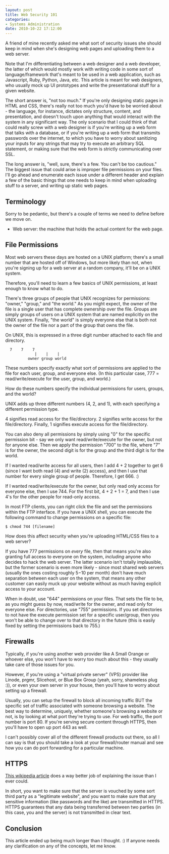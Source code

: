 ```yaml
---
layout: post
title: Web Security 101
categories:
- Systems Administration
date: 2010-10-22 17:12:00
---
```


A friend of mine recently asked me what sort of security issues she should
keep in mind when she's designing web pages and uploading them to a web server.

Note that I'm differentiating between a web designer and a web developer, the
latter of which would mostly work with writing code in some sort of
language/framework that's meant to be used in a web application, such as
Javascript, Ruby, Python, Java, etc.  This article is meant for web designers,
who usually mock up UI prototypes and write the presentational stuff for a
given website.

The short answer is, "not too much."  If you're only designing static pages
in HTML and CSS, there's really not too much you'd have to be worried about -
the language, for instance, dictates only structure, content, and presentation,
and doesn't touch upon anything that would interact with the system in any
significant way.  The only scenario that I could think of that could really
screw with a web designer is if you're writing up a web form that talks with
a database, or if you're writing up a web form that transmits passwords over
the internet, to which you have to worry about sanitizing your inputs for
any strings that may try to execute an arbitrary SQL statement, or making
sure that the web form is strictly communicating over SSL.

The long answer is, "well, sure, there's a few.  You can't be too cautious."
The biggest issue that could arise is improper file permissions on your files.
I'll go ahead and enumerate each issue under a different header and explain
a few of the basic things that one needs to keep in mind when uploading stuff
to a server, and writing up static web pages.

Terminology
-----------

Sorry to be pedantic, but there's a couple of terms we need to define before
we move on.

* Web server: the machine that holds the actual content for the web page.

File Permissions
----------------

Most web servers these days are hosted on a UNIX platform; there's a small
number that are hosted off of Windows, but more likely than not, when you're
signing up for a web server at a random company, it'll be on a UNIX system.

Therefore, you'll need to learn a few basics of UNIX permissions, at least
enough to know what to do.

There's three groups of people that UNIX recognizes for permissions:
"owner," "group," and "the world."  As you might expect, the owner of the file
is a single user that has complete ownership over the file.  Groups are simply
groups of users on a UNIX system that are named explicitly on the UNIX system.
Finally, "the world" is simply everyone else that is both not the owner of the
file nor a part of the group that owns the file.

On UNIX, this is expressed in a three digit number attached to each file and
directory.

<pre><code>  7    7    7
             |    |    |
          owner group world</code></pre>

These numbers specify exactly what sort of permissions are applied to the file
for each user, group, and everyone else.  (In this particular case, 777 =
read/write/execute for the user, group, and world.)

How do these numbers specify the individual permissions for users, groups,
and the world?

UNIX adds up three different numbers (4, 2, and 1), with each specifying
a different permission type.

4 signifies read access for the file/directory.
2 signifies write access for the file/directory.
Finally, 1 signifies execute access for the file/directory.

You can also deny all permissions by simply using "0" for the specific
permission bit - say we only want read/write/execute for the owner,
but not for anyone else.  Then we apply the permission "700" to the file,
where "7" is for the owner, the second digit is for the group and the
third digit is for the world.

If I wanted read/write access for all users, then I add 4 + 2 together to get
6 (since I want both read (4) and write (2) access), and then I use that number
for every single group of people.  Therefore, I get 666. :)

If I wanted read/write/execute for the owner, but only read only access for
everyone else, then I use 744. For the first bit, 4 + 2 + 1 = 7, and then
I use 4's for the other people for read-only access.

In most FTP clients, you can right click the file and set the permissions
within the FTP interface.  If you have a UNIX shell, you can execute
the following command to change permissions on a specific file:

<pre><code>$ chmod 744 [filename]</code></pre>

How does this affect security when you're uploading HTML/CSS files to a web
server?

If you have 777 permissions on *every* file, then that means you're also
granting full access to everyone on the system, *including* anyone who
decides to hack the web server.  The latter scenario isn't totally
implausible, but the former scenario is even more likely - since most shared
web servers (usually the ones costing roughly $5-$10 per month) don't have
much separation between each user on the system, that means any other customer
can easily muck up your website without as much having explicit access to
*your* account.

When in doubt, use "644" permissions on your files.  That sets the file to be,
as you might guess by now, read/write for the owner, and read only for everyone
else.  For directories, use "755" permissions.  If you set directories to not
have the execute permission set for a specific user/group, then you won't be
able to change over to that directory in the future (this is easily fixed by
setting the permissions back to 755.)

Firewalls
---------

Typically, if you're using another web provider like A Small Orange or
whoever else, you won't have to worry too much about this - they usually take
care of those issues for you.

However, if you're using a "virtual private server" (VPS) provider like
Linode, prgmr, Slicehost, or Blue Box Group (yeah, sorry, shameless plug :)),
or even your own server in your house, then you'll have to worry about setting
up a firewall.

Usually, you can setup the firewall to block all incoming traffic BUT the
specific set of traffic associated with someone browsing a website.  The
best way to determine, uniquely, whether someone's browsing a website or not,
is by looking at what port they're trying to use.  For web traffic, the port
number is port 80.  If you're serving secure content through HTTPS, then you'll
have to open up port 443 as well.

I can't possibly cover all of the different firewall products out there, so
all I can say is that you should take a look at your firewall/router manual
and see how you can do port forwarding for a particular machine.

HTTPS
-----

[This wikipedia article](http://en.wikipedia.org/wiki/HTTPS) does a way
better job of explaining the issue than I ever could.

In short, you want to make sure that the server is vouched by some sort
third party as a "legitimate website", and you want to make sure that any
sensitive information (like passwords and the like) are transmitted in
HTTPS.  HTTPS guarantees that any data being transferred between two
parties (in this case, you and the server) is not transmitted in clear text.

Conclusion
----------

This article ended up being much longer than I thought. :)  If anyone needs
any clarification on any of the concepts, let me know.
